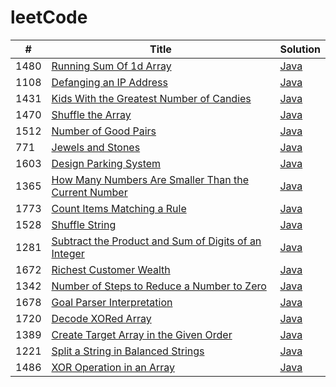 # leetCode

| #   | Title | Solution |
| --- | ----- | -------- |
|1480|[Running Sum Of 1d Array](https://leetcode.com/problems/running-sum-of-1d-array/) | [Java](./Java/src/1480_RunningSumOf1dArray/RunningSumOf1dArray.java)
|1108|[Defanging an IP Address](https://leetcode.com/problems/defanging-an-ip-address/) | [Java](./Java/src/1108_DefangingAnIPAddress/DefangingAnIPAddress.java)
|1431|[Kids With the Greatest Number of Candies](https://leetcode.com/problems/kids-with-the-greatest-number-of-candies/) | [Java](./Java/src/1431_KidsWiththeGreatestNumberofCandies/KidsWiththeGreatestNumberofCandies.java)
|1470|[Shuffle the Array](https://leetcode.com/problems/shuffle-the-array/) | [Java](./Java/src/1470_ShuffleTheArray/ShuffletheArray.java)
|1512|[Number of Good Pairs](https://leetcode.com/problems/number-of-good-pairs/) | [Java](./Java/src/1512_NumberofGoodPairs/NumberofGoodPairs.java)
|771|[Jewels and Stones](https://leetcode.com/problems/jewels-and-stones/) | [Java](./Java/src/771_JewelsAndStones/JewelsAndStones.java)
|1603|[Design Parking System](https://leetcode.com/problems/design-parking-system/) | [Java](./Java/src/1603_DesignParkingSystem/DesignParkingSystem.java)
|1365|[How Many Numbers Are Smaller Than the Current Number](https://leetcode.com/problems/how-many-numbers-are-smaller-than-the-current-number/) | [Java](./Java/src/1365_HowManyNumbersAreSmallerThantheCurrentNumber/HowManyNumbersAreSmallerThantheCurrentNumber.java)
|1773|[Count Items Matching a Rule](https://leetcode.com/problems/count-items-matching-a-rule/) | [Java](./Java/src/1773_CountItemsMatchingARule/CountItemsMatchingARule.java)
|1528|[Shuffle String](https://leetcode.com/problems/shuffle-string/) | [Java](./Java/src/1528_ShuffleString/ShuffleString.java)
|1281|[Subtract the Product and Sum of Digits of an Integer](https://leetcode.com/problems/subtract-the-product-and-sum-of-digits-of-an-integer/) | [Java](./Java/src/1281_SubtractTheProductAndSumOfDigitsOfAnInteger/SubtractTheProductAndSumOfDigitsOfAnInteger.java)
|1672|[Richest Customer Wealth](https://leetcode.com/problems/richest-customer-wealth/) | [Java](./Java/src/1672_RichestCustomerWealth/RichestCustomerWealth.java)
|1342|[Number of Steps to Reduce a Number to Zero](https://leetcode.com/problems/number-of-steps-to-reduce-a-number-to-zero/) | [Java](./Java/src/1342_NumberOfStepsToReduceANumberToZero/NumberOfStepsToReduceANumberToZero.java)
|1678|[Goal Parser Interpretation](https://leetcode.com/problems/goal-parser-interpretation/) | [Java](./Java/src/1678_GoalParserInterpretation/GoalParserInterpretation.java)
|1720|[Decode XORed Array](https://leetcode.com/problems/decode-xored-array/) | [Java](./Java/src/1720_DecodeXORedArray/DecodeXORedArray.java)
|1389|[Create Target Array in the Given Order](https://leetcode.com/problems/create-target-array-in-the-given-order) | [Java](./Java/src/1389_CreateTargetArrayIntheGivenOrder/CreateTargetArrayIntheGivenOrder.java)
|1221|[Split a String in Balanced Strings](https://leetcode.com/problems/split-a-string-in-balanced-strings/) | [Java](./Java/src/1221_SplitAStringinBalancedStrings/SplitAStringinBalancedStrings.java)
|1486|[XOR Operation in an Array](https://leetcode.com/problems/xor-operation-in-an-array) | [Java](./Java/src/1486_XOROperationInAnArray/XOROperationInAnArray.java)